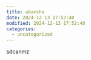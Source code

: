 ```yaml
---
title: ubavshs
date: 2024-12-13 17:52:40
modified: 2024-12-13 17:52:40
categories:
  - uncategorized
---
```



<!-- wp:paragraph -->
<p>sdcanmz</p>
<!-- /wp:paragraph -->